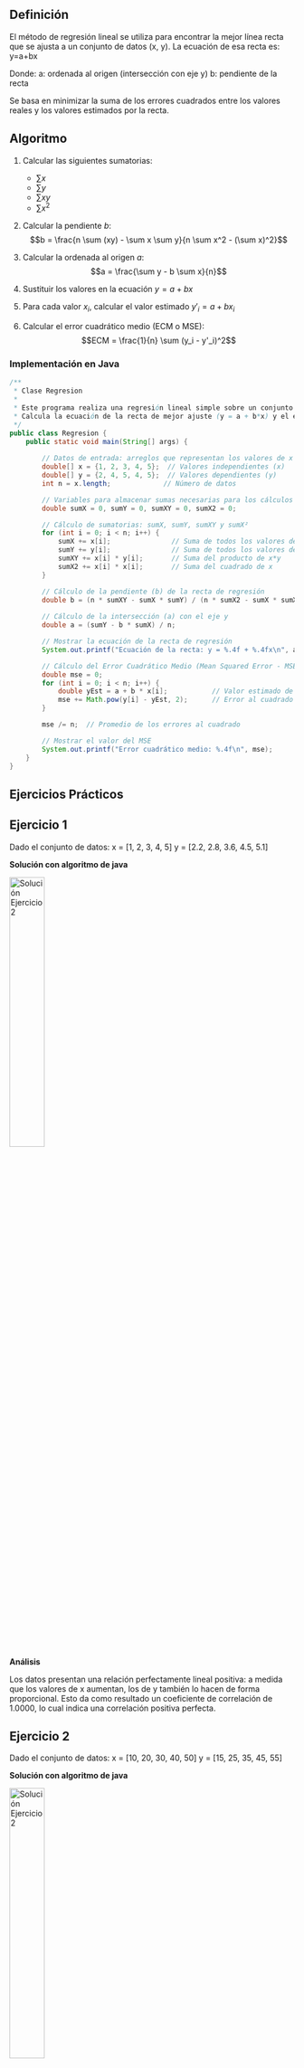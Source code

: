 ## Definición
El método de regresión lineal se utiliza para encontrar la mejor línea recta que se ajusta a un conjunto de datos (x, y). La ecuación de esa recta es:
y=a+bx

Donde:
a: ordenada al origen (intersección con eje y)
b: pendiente de la recta

Se basa en minimizar la suma de los errores cuadrados entre los valores reales y los valores estimados por la recta.

## Algoritmo 
1. Calcular las siguientes sumatorias:
   - $\sum x$
   - $\sum y$
   - $\sum xy$
   - $\sum x^2$

2. Calcular la pendiente $b$:
   $$b = \frac{n \sum (xy) - \sum x \sum y}{n \sum x^2 - (\sum x)^2}$$

3. Calcular la ordenada al origen $a$:
   $$a = \frac{\sum y - b \sum x}{n}$$
   
4. Sustituir los valores en la ecuación $y = a + bx$
   
5. Para cada valor $x_i$, calcular el valor estimado $y'_i = a + bx_i$
   
6. Calcular el error cuadrático medio (ECM o MSE):
   $$ECM = \frac{1}{n} \sum (y_i - y'_i)^2$$

### Implementación en Java
```java
/**
 * Clase Regresion
 * 
 * Este programa realiza una regresión lineal simple sobre un conjunto de datos (x, y).
 * Calcula la ecuación de la recta de mejor ajuste (y = a + b*x) y el error cuadrático medio (MSE).
 */
public class Regresion {
    public static void main(String[] args) {
        
        // Datos de entrada: arreglos que representan los valores de x e y
        double[] x = {1, 2, 3, 4, 5};  // Valores independientes (x)
        double[] y = {2, 4, 5, 4, 5};  // Valores dependientes (y)
        int n = x.length;             // Número de datos

        // Variables para almacenar sumas necesarias para los cálculos
        double sumX = 0, sumY = 0, sumXY = 0, sumX2 = 0;

        // Cálculo de sumatorias: sumX, sumY, sumXY y sumX²
        for (int i = 0; i < n; i++) {
            sumX += x[i];               // Suma de todos los valores de x
            sumY += y[i];               // Suma de todos los valores de y
            sumXY += x[i] * y[i];       // Suma del producto de x*y
            sumX2 += x[i] * x[i];       // Suma del cuadrado de x
        }

        // Cálculo de la pendiente (b) de la recta de regresión
        double b = (n * sumXY - sumX * sumY) / (n * sumX2 - sumX * sumX);
        
        // Cálculo de la intersección (a) con el eje y
        double a = (sumY - b * sumX) / n;

        // Mostrar la ecuación de la recta de regresión
        System.out.printf("Ecuación de la recta: y = %.4f + %.4fx\n", a, b);

        // Cálculo del Error Cuadrático Medio (Mean Squared Error - MSE)
        double mse = 0;
        for (int i = 0; i < n; i++) {
            double yEst = a + b * x[i];           // Valor estimado de y usando la recta
            mse += Math.pow(y[i] - yEst, 2);      // Error al cuadrado (real - estimado)
        }

        mse /= n;  // Promedio de los errores al cuadrado

        // Mostrar el valor del MSE
        System.out.printf("Error cuadrático medio: %.4f\n", mse);
    }
}
```
## Ejercicios Prácticos
## Ejercicio 1
Dado el conjunto de datos:
x = [1, 2, 3, 4, 5]
y = [2.2, 2.8, 3.6, 4.5, 5.1]

**Solución con algoritmo de java**

<img src="https://github.com/nadfernanda/Metodos_Numericos/blob/main/tema-5/imagenes/Regresi%C3%B3n/Ejercicio%201.png" width="35%" alt="Solución Ejercicio 2">

**Análisis** 

Los datos presentan una relación perfectamente lineal positiva: a medida que los valores de x aumentan, los de y también lo hacen de forma proporcional. Esto da como resultado un coeficiente de correlación de 1.0000, lo cual indica una correlación positiva perfecta.

## Ejercicio 2
Dado el conjunto de datos:
x = [10, 20, 30, 40, 50]
y = [15, 25, 35, 45, 55]

**Solución con algoritmo de java**

<img src="https://github.com/nadfernanda/Metodos_Numericos/blob/main/tema-5/imagenes/Regresi%C3%B3n/Ejercicio%202.png" width="35%" alt="Solución Ejercicio 2">

**Análisis** 

Los valores de x aumentan mientras que los de y disminuyen de manera perfectamente proporcional. Esta relación inversa produce un coeficiente de correlación de -1.0000, lo que representa una correlación negativa perfecta.

## Ejercicio 3
Dado el conjunto de datos:
x = [1, 2, 3, 4, 5]
y = [5, 4, 3, 2, 1]

**Solución con algoritmo de java**

<img src="https://github.com/nadfernanda/Metodos_Numericos/blob/main/tema-5/imagenes/Regresi%C3%B3n/Ejercicio%203.png" width="35%" alt="Solución Ejercicio 2">

**Análisis**

Aunque los valores de x cambian, los de y permanecen constantes. En este caso, no existe relación alguna entre ambas variables, por lo que el coeficiente de correlación es 0.0000, reflejando ausencia total de correlación.

## Ejercicio 4
Dado el conjunto de datos:
x = [0, 1, 2, 3, 4]
y = [1, 3, 7, 13, 21]

**Solución con algoritmo de java**

<img src="https://github.com/nadfernanda/Metodos_Numericos/blob/main/tema-5/imagenes/Regresi%C3%B3n/Ejercicio%204.png" width="35%" alt="Solución Ejercicio 2">

**Análisis** 

Existe una fuerte relación lineal positiva entre x e y, aunque no perfectamente exacta. Los valores de y siguen creciendo con x, pero con pequeñas desviaciones, lo que produce un coeficiente de correlación muy cercano a 1 (≈ 0.9994), indicando una correlación positiva muy alta.

## Ejercicio 5
Dado el conjunto de datos:
x = [1, 2, 3, 4, 5]
y = [1, 1, 2, 3, 5]

**Solución con algoritmo de java**

<img src="https://github.com/nadfernanda/Metodos_Numericos/blob/main/tema-5/imagenes/Regresi%C3%B3n/Ejercicio%205.png" width="35%" alt="Solución Ejercicio 2">

**Análisis** 

Los datos muestran una tendencia lineal positiva clara, aunque con algunas irregularidades leves. Los incrementos en y no son exactamente constantes, pero siguen un patrón ascendente que resulta en un coeficiente de correlación alto (≈ 0.9872), señal de una relación positiva fuerte.

